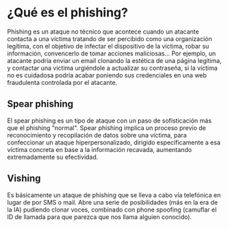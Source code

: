# ¿Qué es el phishing?
Phishing es un ataque no técnico que acontece cuando un atacante contacta a una víctima tratando de ser percibido como una organización legítima, con el objetivo de infectar el dispositivo de la víctima, robar su información, convencerlo de tomar acciones maliciosas...
Por ejemplo, un atacante podría enviar un email clonando la estética de una página legítima, y contactar una víctima urgiéndole a actualizar su contraseña, si la víctima no es cuidadosa podría acabar poniendo sus credenciales en una web fraudulenta controlada por el atacante.
## Spear phishing
El spear phishing es un tipo de ataque con un paso de sofisticación más que el phishing "normal". Spear phishing implica un proceso previo de reconocimiento y recopilación de datos sobre una víctima, para confeccionar un ataque hiperpersonalizado, dirigido específicamente a esa víctima concreta en base a la información recavada, aumentando extremadamente su efectividad.
## Vishing
Es básicamente un ataque de phishing que se lleva a cabo vía telefónica en lugar de por SMS o mail. Abre una serie de posibilidades (más en la era de la IA) pudiendo clonar voces, combinado con phone spoofing (camuflar el ID de llamada para que parezca que nos llama alguien conocido).
